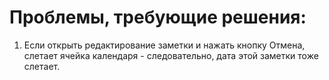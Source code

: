 # Проблемы, требующие решения:
1) Если открыть редактирование заметки и нажать кнопку Отмена, слетает ячейка календаря - следовательно, дата этой заметки тоже слетает.
